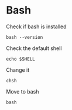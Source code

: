 # Bash

Check if bash is installed
```
bash --version
```

Check the default shell 
```
echo $SHELL
``` 

Change it 
```
chsh
``` 

Move to bash
```
bash
``` 
